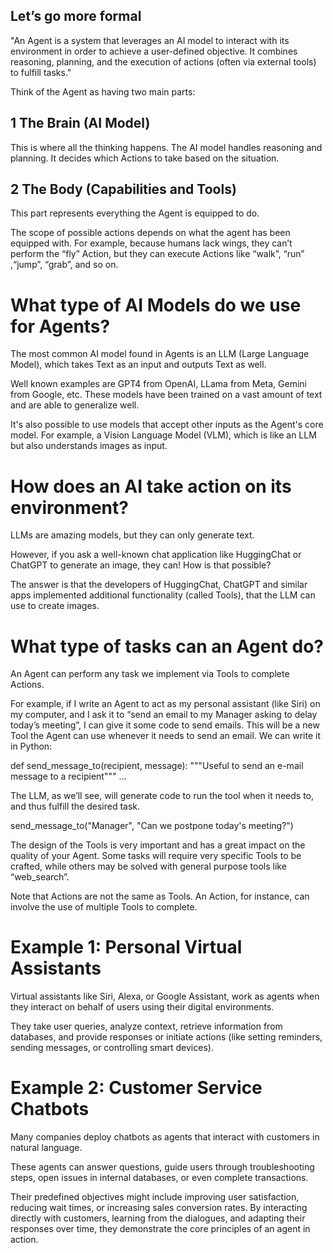 ## Let’s go more formal

"An Agent is a system that leverages an AI model to interact with its environment in order to achieve a user-defined objective. 
It combines reasoning, planning, and the execution of actions (often via external tools) to fulfill tasks."

Think of the Agent as having two main parts:

## 1 The Brain (AI Model)

This is where all the thinking happens. The AI model handles reasoning and planning. It decides which Actions to take based on the situation.

## 2 The Body (Capabilities and Tools)

This part represents everything the Agent is equipped to do.

The scope of possible actions depends on what the agent has been equipped with. For example, because humans lack wings, they can’t perform the “fly” Action, 
but they can execute Actions like “walk”, “run” ,“jump”, “grab”, and so on.

# What type of AI Models do we use for Agents?

The most common AI model found in Agents is an LLM (Large Language Model), which takes Text as an input and outputs Text as well.

Well known examples are GPT4 from OpenAI, LLama from Meta, Gemini from Google, etc. These models have been trained on a vast amount of text and are able to generalize well.

It's also possible to use models that accept other inputs as the Agent's core model. For example, a Vision Language Model (VLM), which is like an LLM but also understands images as input.

# How does an AI take action on its environment?

LLMs are amazing models, but they can only generate text.

However, if you ask a well-known chat application like HuggingChat or ChatGPT to generate an image, they can! How is that possible?

The answer is that the developers of HuggingChat, ChatGPT and similar apps implemented additional functionality (called Tools), that the LLM can use to create images.

# What type of tasks can an Agent do?

An Agent can perform any task we implement via Tools to complete Actions.

For example, if I write an Agent to act as my personal assistant (like Siri) on my computer, and I ask it to “send an email to my Manager asking to delay today’s meeting”, I can give it some code to send emails. 
This will be a new Tool the Agent can use whenever it needs to send an email. We can write it in Python:

def send_message_to(recipient, message):
    """Useful to send an e-mail message to a recipient"""
    ...

The LLM, as we’ll see, will generate code to run the tool when it needs to, and thus fulfill the desired task.

send_message_to("Manager", "Can we postpone today's meeting?")

The design of the Tools is very important and has a great impact on the quality of your Agent. 
Some tasks will require very specific Tools to be crafted, while others may be solved with general purpose tools like “web_search”.

Note that Actions are not the same as Tools. An Action, for instance, can involve the use of multiple Tools to complete.

# Example 1: Personal Virtual Assistants

Virtual assistants like Siri, Alexa, or Google Assistant, work as agents when they interact on behalf of users using their digital environments.

They take user queries, analyze context, retrieve information from databases, and provide responses or initiate actions (like setting reminders, sending messages, or controlling smart devices).

# Example 2: Customer Service Chatbots

Many companies deploy chatbots as agents that interact with customers in natural language.

These agents can answer questions, guide users through troubleshooting steps, open issues in internal databases, or even complete transactions.

Their predefined objectives might include improving user satisfaction, reducing wait times, or increasing sales conversion rates. By interacting directly with customers, learning from the dialogues, and adapting their responses over time, they demonstrate the core principles of an agent in action.

